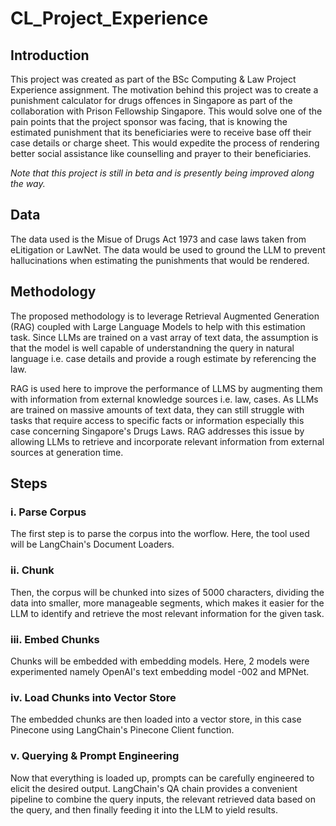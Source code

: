# CL_Project_Experience

## Introduction
This project was created as part of the BSc Computing & Law Project Experience assignment. The motivation behind this project was to create a punishment calculator for drugs offences in Singapore as part of the collaboration with Prison Fellowship Singapore. This would solve one of the pain points that the project sponsor was facing, that is knowing the estimated punishment that its beneficiaries were to receive base off their case details or charge sheet. This would expedite the process of rendering better social assistance like counselling and prayer to their beneficiaries. 

*Note that this project is still in beta and is presently being improved along the way.*

## Data
The data used is the Misue of Drugs Act 1973 and case laws taken from eLitigation or LawNet. The data would be used to ground the LLM to prevent hallucinations when estimating the punishments that would be rendered. 

## Methodology
The proposed methodology is to leverage Retrieval Augmented Generation (RAG) coupled with Large Language Models to help with this estimation task. Since LLMs are trained on a vast array of text data, the assumption is that the model is well capable of understandning the query in natural language i.e. case details and provide a rough estimate by referencing the law. 

RAG is used here to improve the performance of LLMS by augmenting them with information from external knowledge sources i.e. law, cases. As LLMs are trained on massive amounts of text data, they can still struggle with tasks that require access to specific facts or information especially this case concerning Singapore's Drugs Laws. RAG addresses this issue by allowing LLMs to retrieve and incorporate relevant information from external sources at generation time.

## Steps
### i. Parse Corpus
The first step is to parse the corpus into the worflow. Here, the tool used will be LangChain's Document Loaders.

### ii. Chunk
Then, the corpus will be chunked into sizes of 5000 characters, dividing the data into smaller, more manageable segments, which makes it easier for the LLM to identify and retrieve the most relevant information for the given task.

### iii. Embed Chunks
Chunks will be embedded with embedding models. Here, 2 models were experimented namely OpenAI's text embedding model -002 and MPNet.

### iv. Load Chunks into Vector Store
The embedded chunks are then loaded into a vector store, in this case Pinecone using LangChain's Pinecone Client function. 

### v. Querying & Prompt Engineering
Now that everything is loaded up, prompts can be carefully engineered to elicit the desired output. LangChain's QA chain provides a convenient pipeline to combine the query inputs, the relevant retrieved data based on the query, and then finally feeding it into the LLM to yield results. 

